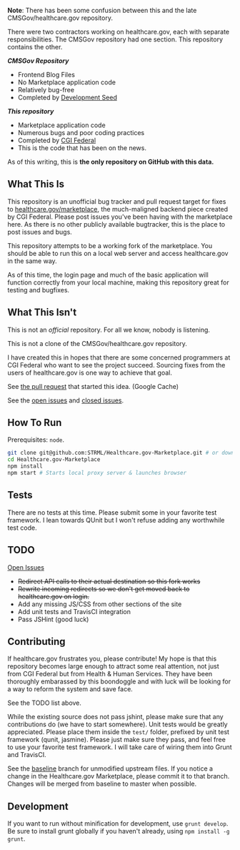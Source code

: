 **Note**: There has been some confusion between this and the late CMSGov/healthcare.gov repository.

There were two contractors working on healthcare.gov, each with separate responsibilities. The CMSGov
repository had one section. This repository contains the other.

***CMSGov Repository***
- Frontend Blog Files
- No Marketplace application code
- Relatively bug-free
- Completed by [Development Seed](http://developmentseed.org/)

***This repository***
- Marketplace application code
- Numerous bugs and poor coding practices
- Completed by [CGI Federal](http://www.cgi.com/en/us-federal/services-solutions)
- This is the code that has been on the news.

As of this writing, this is **the only repository on GitHub with this data.**

What This Is
------------

This repository is an unofficial bug tracker and pull request target for fixes
to [healthcare.gov/marketplace](https://healthcare.gov/marketplace/global/en_US/registration),
the much-maligned backend piece created by CGI Federal. Please post issues you've been having
with the marketplace here. As there is no other publicly available bugtracker, this is the place
to post issues and bugs.

This repository attempts to be a working fork of the marketplace. You should be able to run this
on a local web server and access healthcare.gov in the same way.

As of this time, the login page and much of the basic application will function correctly from
your local machine, making this repository great for testing and bugfixes.


What This Isn't
---------------

This is not an *official* repository. For all we know, nobody is listening.

This is not a clone of the CMSGov/healthcare.gov repository.

I have created this in hopes that there are some concerned programmers at CGI Federal who want to see
the project succeed. Sourcing fixes from the users of healthcare.gov is one way to achieve that goal.

See [the pull request](http://webcache.googleusercontent.com/search?q=cache:Tqg9LB2D2aYJ:https://github.com/CMSgov/healthcare.gov/pull/31+&cd=3&hl=en&ct=clnk) that started this idea. 
(Google Cache)

See the [open issues](https://github.com/STRML/Healthcare.gov-Marketplace/issues) and 
[closed issues](https://github.com/STRML/Healthcare.gov-Marketplace/issues?page=1&state=closed).


How To Run
----------

Prerequisites: `node`.

```bash
git clone git@github.com:STRML/Healthcare.gov-Marketplace.git # or download ZIP
cd Healthcare.gov-Marketplace
npm install
npm start # Starts local proxy server & launches browser
```

Tests
-----

There are no tests at this time. Please submit some in your favorite test framework. I lean towards QUnit but 
I won't refuse adding any worthwhile test code.


TODO
----

[Open Issues](https://github.com/STRML/Healthcare.gov-Marketplace/issues)
* ~~Redirect API calls to their actual destination so this fork works~~
* ~~Rewrite incoming redirects so we don't get moved back to healthcare.gov on login.~~
* Add any missing JS/CSS from other sections of the site
* Add unit tests and TravisCI integration
* Pass JSHint (good luck)


Contributing
------------

If healthcare.gov frustrates you, please contribute! My hope is that this repository becomes large enough
to attract some real attention, not just from CGI Federal but from Health & Human Services. They have been thoroughly
embarassed by this boondoggle and with luck will be looking for a way to reform the system and save face.

See the TODO list above.

While the existing source does not pass jshint, please make sure that any contributions do (we have to start somewhere).
Unit tests would be greatly appreciated. Please place them inside the `test/` folder, prefixed by unit test framework
(qunit, jasmine). Please just make sure they pass, and feel free to use your favorite test framework. I will take care
of wiring them into Grunt and TravisCI.

See the [baseline](https://github.com/STRML/Healthcare.gov-Marketplace/tree/baseline) branch for unmodified
upstream files. If you notice a change in the Healthcare.gov Marketplace, please commit it to that branch. Changes
will be merged from baseline to master when possible.

Development
-----------

If you want to run without minification for development, use `grunt develop`. Be sure to install grunt globally
if you haven't already, using `npm install -g grunt`.
